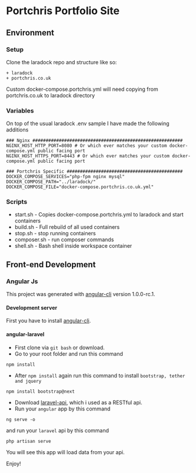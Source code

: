 # Portchris Portfolio Site

## Environment

### Setup
Clone the laradock repo and structure like so:
```
+ laradock
+ portchris.co.uk
``` 

Custom docker-compose.portchris.yml will need copying from portchris.co.uk to laradock directory 

### Variables

On top of the usual laradock .env sample I have made the following additions

```
### Nginx #########################################################
NGINX_HOST_HTTP_PORT=8080 # Or which ever matches your custom docker-compose.yml public facing port
NGINX_HOST_HTTPS_PORT=8443 # Or which ever matches your custom docker-compose.yml public facing port

### Portchris Specific ############################################
DOCKER_COMPOSE_SERVICES="php-fpm nginx mysql"
DOCKER_COMPOSE_PATH="../laradock/"
DOCKER_COMPOSE_FILE="docker-compose.portchris.co.uk.yml"
```

### Scripts
- start.sh - Copies docker-compose.portchris.yml to laradock and start containers
- build.sh - Full rebuild of all used containers
- stop.sh - stop running containers
- composer.sh - run composer commands
- shell.sh - Bash shell inside workspace container

## Front-end Development

### Angular Js

This project was generated with [angular-cli](https://github.com/angular/angular-cli) version 1.0.0-rc.1.

#### Development server
First you have to install [angular-cli](https://github.com/angular/angular-cli).

#### angular-laravel
- First clone via `git bash` or download.
- Go to your root folder and run this command
```
npm install
```
- After `npm install` again run this command to install `bootstrap, tether and jquery`
```
npm install bootstrap@next
```
- Download [laravel-api](https://github.com/eliyas5044/laravel-api), which i used as a RESTful api.
- Run your `angular` app by this command
```
ng serve -o
```
and run your `laravel` api by this command
```
php artisan serve
```
You will see this app will load data from your api.

Enjoy!
